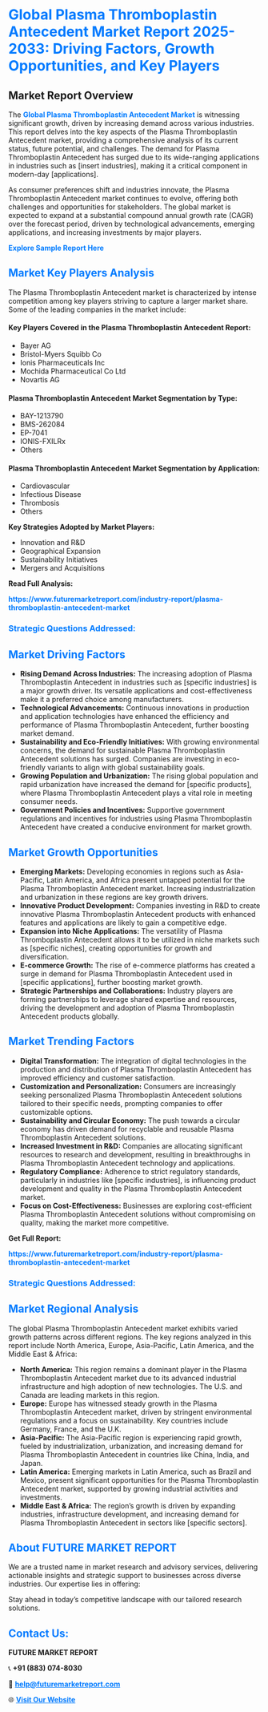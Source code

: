 <h1 style="color: #007BFF;">Global Plasma Thromboplastin Antecedent Market Report 2025-2033: Driving Factors, Growth Opportunities, and Key Players</h1>

<section id="overview">
<h2>Market Report Overview</h2>
<p>The <a href="https://www.futuremarketreport.com/industry-report/plasma-thromboplastin-antecedent-market" style="color: #007BFF; text-decoration: none;"><strong>Global Plasma Thromboplastin Antecedent Market</strong></a> is witnessing significant growth, driven by increasing demand across various industries. This report delves into the key aspects of the Plasma Thromboplastin Antecedent market, providing a comprehensive analysis of its current status, future potential, and challenges. The demand for Plasma Thromboplastin Antecedent has surged due to its wide-ranging applications in industries such as [insert industries], making it a critical component in modern-day [applications].</p>
<p>As consumer preferences shift and industries innovate, the Plasma Thromboplastin Antecedent market continues to evolve, offering both challenges and opportunities for stakeholders. The global market is expected to expand at a substantial compound annual growth rate (CAGR) over the forecast period, driven by technological advancements, emerging applications, and increasing investments by major players.</p>
</section>

<section id="overview">
<p><a href="https://www.futuremarketreport.com/request-sample/reportId=53222" style="color: #007BFF; text-decoration: none;"><strong>Explore Sample Report Here</strong></a></p>
</section>

<section id="key-players">
<h2 style="color: #007BFF;">Market Key Players Analysis</h2>
<p>The Plasma Thromboplastin Antecedent market is characterized by intense competition among key players striving to capture a larger market share. Some of the leading companies in the market include:</p>
<h4>Key Players Covered in the Plasma Thromboplastin Antecedent Report:</h4>
<ul><li>Bayer AG</li><li>Bristol-Myers Squibb Co</li><li>Ionis Pharmaceuticals Inc</li><li>Mochida Pharmaceutical Co Ltd</li><li>Novartis AG</li></ul>
<h4>Plasma Thromboplastin Antecedent Market Segmentation by Type:</h4>
<ul><li>BAY-1213790</li><li>BMS-262084</li><li>EP-7041</li><li>IONIS-FXILRx</li><li>Others</li></ul>

<h4>Plasma Thromboplastin Antecedent Market Segmentation by Application:</h4>
<ul><li>Cardiovascular</li><li>Infectious Disease</li><li>Thrombosis</li><li>Others</li></ul>
<p><strong>Key Strategies Adopted by Market Players:</strong></p>
<ul>
<li>Innovation and R&D</li>
<li>Geographical Expansion</li>
<li>Sustainability Initiatives</li>
<li>Mergers and Acquisitions</li>
</ul>
</section>

<section>
<p><strong>Read Full Analysis: </strong></p><a href="https://www.futuremarketreport.com/industry-report/plasma-thromboplastin-antecedent-market" style="color: #007BFF; text-decoration: none;"><strong>https://www.futuremarketreport.com/industry-report/plasma-thromboplastin-antecedent-market</strong></a>
<h3 style="color: #007BFF;">Strategic Questions Addressed:</h3>
</section>

<section id="driving-factors">
<h2 style="color: #007BFF;">Market Driving Factors</h2>
<ul>
<li><strong>Rising Demand Across Industries:</strong> The increasing adoption of Plasma Thromboplastin Antecedent in industries such as [specific industries] is a major growth driver. Its versatile applications and cost-effectiveness make it a preferred choice among manufacturers.</li>
<li><strong>Technological Advancements:</strong> Continuous innovations in production and application technologies have enhanced the efficiency and performance of Plasma Thromboplastin Antecedent, further boosting market demand.</li>
<li><strong>Sustainability and Eco-Friendly Initiatives:</strong> With growing environmental concerns, the demand for sustainable Plasma Thromboplastin Antecedent solutions has surged. Companies are investing in eco-friendly variants to align with global sustainability goals.</li>
<li><strong>Growing Population and Urbanization:</strong> The rising global population and rapid urbanization have increased the demand for [specific products], where Plasma Thromboplastin Antecedent plays a vital role in meeting consumer needs.</li>
<li><strong>Government Policies and Incentives:</strong> Supportive government regulations and incentives for industries using Plasma Thromboplastin Antecedent have created a conducive environment for market growth.</li>
</ul>
</section>

<section id="growth-opportunities">
<h2 style="color: #007BFF;">Market Growth Opportunities</h2>
<ul>
<li><strong>Emerging Markets:</strong> Developing economies in regions such as Asia-Pacific, Latin America, and Africa present untapped potential for the Plasma Thromboplastin Antecedent market. Increasing industrialization and urbanization in these regions are key growth drivers.</li>
<li><strong>Innovative Product Development:</strong> Companies investing in R&D to create innovative Plasma Thromboplastin Antecedent products with enhanced features and applications are likely to gain a competitive edge.</li>
<li><strong>Expansion into Niche Applications:</strong> The versatility of Plasma Thromboplastin Antecedent allows it to be utilized in niche markets such as [specific niches], creating opportunities for growth and diversification.</li>
<li><strong>E-commerce Growth:</strong> The rise of e-commerce platforms has created a surge in demand for Plasma Thromboplastin Antecedent used in [specific applications], further boosting market growth.</li>
<li><strong>Strategic Partnerships and Collaborations:</strong> Industry players are forming partnerships to leverage shared expertise and resources, driving the development and adoption of Plasma Thromboplastin Antecedent products globally.</li>
</ul>
</section>

<section id="trending-factors">
<h2 style="color: #007BFF;">Market Trending Factors</h2>
<ul>
<li><strong>Digital Transformation:</strong> The integration of digital technologies in the production and distribution of Plasma Thromboplastin Antecedent has improved efficiency and customer satisfaction.</li>
<li><strong>Customization and Personalization:</strong> Consumers are increasingly seeking personalized Plasma Thromboplastin Antecedent solutions tailored to their specific needs, prompting companies to offer customizable options.</li>
<li><strong>Sustainability and Circular Economy:</strong> The push towards a circular economy has driven demand for recyclable and reusable Plasma Thromboplastin Antecedent solutions.</li>
<li><strong>Increased Investment in R&D:</strong> Companies are allocating significant resources to research and development, resulting in breakthroughs in Plasma Thromboplastin Antecedent technology and applications.</li>
<li><strong>Regulatory Compliance:</strong> Adherence to strict regulatory standards, particularly in industries like [specific industries], is influencing product development and quality in the Plasma Thromboplastin Antecedent market.</li>
<li><strong>Focus on Cost-Effectiveness:</strong> Businesses are exploring cost-efficient Plasma Thromboplastin Antecedent solutions without compromising on quality, making the market more competitive.</li>
</ul>
</section>

<section>
<p><strong>Get Full Report: </strong></p><a href="https://www.futuremarketreport.com/industry-report/plasma-thromboplastin-antecedent-market" style="color: #007BFF; text-decoration: none;"><strong>https://www.futuremarketreport.com/industry-report/plasma-thromboplastin-antecedent-market</strong></a>
<h3 style="color: #007BFF;">Strategic Questions Addressed:</h3>
</section>


<section id="regional-analysis">
<h2 style="color: #007BFF;">Market Regional Analysis</h2>
<p>The global Plasma Thromboplastin Antecedent market exhibits varied growth patterns across different regions. The key regions analyzed in this report include North America, Europe, Asia-Pacific, Latin America, and the Middle East & Africa:</p>
<ul>
<li><strong>North America:</strong> This region remains a dominant player in the Plasma Thromboplastin Antecedent market due to its advanced industrial infrastructure and high adoption of new technologies. The U.S. and Canada are leading markets in this region.</li>
<li><strong>Europe:</strong> Europe has witnessed steady growth in the Plasma Thromboplastin Antecedent market, driven by stringent environmental regulations and a focus on sustainability. Key countries include Germany, France, and the U.K.</li>
<li><strong>Asia-Pacific:</strong> The Asia-Pacific region is experiencing rapid growth, fueled by industrialization, urbanization, and increasing demand for Plasma Thromboplastin Antecedent in countries like China, India, and Japan.</li>
<li><strong>Latin America:</strong> Emerging markets in Latin America, such as Brazil and Mexico, present significant opportunities for the Plasma Thromboplastin Antecedent market, supported by growing industrial activities and investments.</li>
<li><strong>Middle East & Africa:</strong> The region’s growth is driven by expanding industries, infrastructure development, and increasing demand for Plasma Thromboplastin Antecedent in sectors like [specific sectors].</li>
</ul>
</section>

<footer>
<h2 style="color: #007BFF;">About FUTURE MARKET REPORT</h2>
<p>We are a trusted name in market research and advisory services, delivering actionable insights and strategic support to businesses across diverse industries. Our expertise lies in offering:</p>

<p>Stay ahead in today’s competitive landscape with our tailored research solutions.</p>

<h2 style="color: #007BFF;">Contact Us:</h2>
<p><strong>FUTURE MARKET REPORT</strong></p>
<p>📞 <strong>+91 (883) 074-8030</strong></p>
<p>📧 <strong><a href="mailto:help@futuremarketreport.com" style="color: #007BFF;">help@futuremarketreport.com</a></strong></p>
<p>🌐 <strong><a href="https://www.futuremarketreport.com/" style="color: #007BFF;">Visit Our Website</a></strong></p>
</footer>